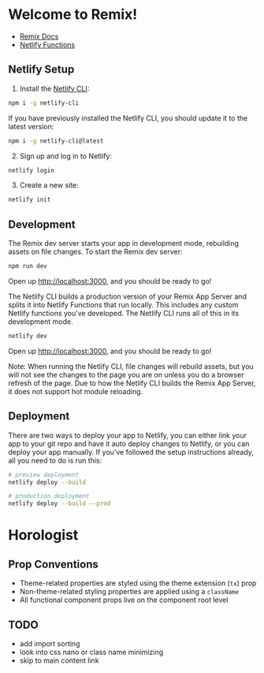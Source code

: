 # Welcome to Remix!

-   [Remix Docs](https://remix.run/docs)
-   [Netlify Functions](https://www.netlify.com/products/functions/)

## Netlify Setup

1. Install the [Netlify CLI](https://www.netlify.com/products/dev/):

```sh
npm i -g netlify-cli
```

If you have previously installed the Netlify CLI, you should update it to the latest version:

```sh
npm i -g netlify-cli@latest
```

2. Sign up and log in to Netlify:

```sh
netlify login
```

3. Create a new site:

```sh
netlify init
```

## Development

The Remix dev server starts your app in development mode, rebuilding assets on file changes. To
start the Remix dev server:

```sh
npm run dev
```

Open up [http://localhost:3000](http://localhost:3000), and you should be ready to go!

The Netlify CLI builds a production version of your Remix App Server and splits it into Netlify
Functions that run locally. This includes any custom Netlify functions you've developed. The Netlify
CLI runs all of this in its development mode.

```sh
netlify dev
```

Open up [http://localhost:3000](http://localhost:3000), and you should be ready to go!

Note: When running the Netlify CLI, file changes will rebuild assets, but you will not see the
changes to the page you are on unless you do a browser refresh of the page. Due to how the Netlify
CLI builds the Remix App Server, it does not support hot module reloading.

## Deployment

There are two ways to deploy your app to Netlify, you can either link your app to your git repo and
have it auto deploy changes to Netlify, or you can deploy your app manually. If you've followed the
setup instructions already, all you need to do is run this:

```sh
# preview deployment
netlify deploy --build

# production deployment
netlify deploy --build --prod
```

# Horologist

## Prop Conventions

-   Theme-related properties are styled using the theme extension (`tx`) prop
-   Non-theme-related styling properties are applied using a `className`
-   All functional component props live on the component root level

## TODO

-   add import sorting
-   look into css nano or class name minimizing
-   skip to main content link

